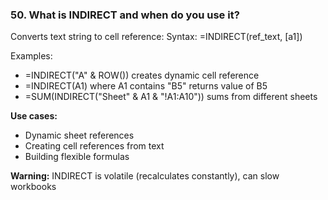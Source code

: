 ### 50. **What is INDIRECT and when do you use it?**

Converts text string to cell reference:
Syntax: =INDIRECT(ref_text, [a1])

Examples:

- =INDIRECT("A" & ROW()) creates dynamic cell reference
- =INDIRECT(A1) where A1 contains "B5" returns value of B5
- =SUM(INDIRECT("Sheet" & A1 & "!A1:A10")) sums from different sheets

**Use cases:**

- Dynamic sheet references
- Creating cell references from text
- Building flexible formulas

**Warning:** INDIRECT is volatile (recalculates constantly), can slow workbooks
